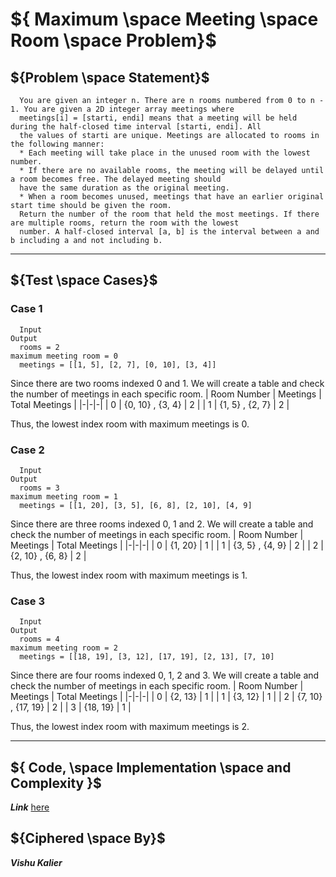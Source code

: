 

# ${ Maximum \space Meeting \space Room \space Problem}$

## ${Problem \space Statement}$

      You are given an integer n. There are n rooms numbered from 0 to n - 1. You are given a 2D integer array meetings where 
      meetings[i] = [starti, endi] means that a meeting will be held during the half-closed time interval [starti, endi]. All
      the values of starti are unique. Meetings are allocated to rooms in the following manner:
      * Each meeting will take place in the unused room with the lowest number.
      * If there are no available rooms, the meeting will be delayed until a room becomes free. The delayed meeting should 
      have the same duration as the original meeting.
      * When a room becomes unused, meetings that have an earlier original start time should be given the room.
      Return the number of the room that held the most meetings. If there are multiple rooms, return the room with the lowest 
      number. A half-closed interval [a, b] is the interval between a and b including a and not including b. 

-------

## ${Test \space Cases}$

### Case 1

      Input                                                                    Output
      rooms = 2                                                                maximum meeting room = 0
      meetings = [[1, 5], [2, 7], [0, 10], [3, 4]]

Since there are two rooms indexed 0 and 1. We will create a table and check the number of meetings in each specific room.
| Room Number | Meetings | Total Meetings |
|-|-|-|
| 0 | {0, 10} , {3, 4} | 2 |
| 1 | {1, 5} , {2, 7} | 2 |


Thus, the lowest index room with maximum meetings is 0.

### Case 2

      Input                                                                    Output
      rooms = 3                                                                maximum meeting room = 1
      meetings = [[1, 20], [3, 5], [6, 8], [2, 10], [4, 9]


Since there are three rooms indexed 0, 1 and 2. We will create a table and check the number of meetings in each specific room.
| Room Number | Meetings | Total Meetings |
|-|-|-|
| 0 | {1, 20} | 1 |
| 1 | {3, 5} , {4, 9} | 2 |
| 2 | {2, 10} , {6, 8} | 2 |


Thus, the lowest index room with maximum meetings is 1.

### Case 3

      Input                                                                    Output
      rooms = 4                                                                maximum meeting room = 2
      meetings = [[18, 19], [3, 12], [17, 19], [2, 13], [7, 10]

Since there are four rooms indexed 0, 1, 2 and 3. We will create a table and check the number of meetings in each specific room.
| Room Number | Meetings | Total Meetings |
|-|-|-|
| 0 | {2, 13} | 1 |
| 1 | {3, 12} | 1 |
| 2 | {7, 10} , {17, 19} | 2 |
| 3 | {18, 19} | 1 |


Thus, the lowest index room with maximum meetings is 2.


------

## ${ Code, \space Implementation \space and Complexity }$

***Link*** [here](https://github.com/VishuKalier2003/Maximum-Meeting-Room/blob/main/Meetings.java)

## ${Ciphered \space By}$
***Vishu Kalier***











